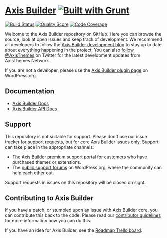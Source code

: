 # [Axis Builder](http://axisthemes.com/axis-builder/) [![Built with Grunt](https://cdn.gruntjs.com/builtwith.png)](http://gruntjs.com/)

[![Build Status](https://img.shields.io/travis/axisthemes/axis-builder/master.svg?style=flat-square)](https://travis-ci.org/axisthemes/axis-builder)
[![Quality Score](https://img.shields.io/scrutinizer/g/axisthemes/axis-builder.svg?style=flat-square)](https://scrutinizer-ci.com/g/axisthemes/axis-builder)
[![Code Coverage](https://img.shields.io/scrutinizer/coverage/g/axisthemes/axis-builder.svg?style=flat-square)](https://scrutinizer-ci.com/g/axisthemes/axis-builder)

Welcome to the Axis Builder repository on GitHub. Here you can browse the source, look at open issues and keep track of development. We recommend all developers to follow the [Axis Builder development blog](http://dev.axisthemes.com/axis-builder/) to stay up to date about everything happening in the project. You can also [follow @AxisThemes](https://twitter.com/AxisThemes) on Twitter for the latest development updates from AxisThemes Network.

If you are not a developer, please use the [Axis Builder plugin page](http://wordpress.org/plugins/axis-builder/) on WordPress.org.

## Documentation
* [Axis Builder Docs](http://docs.axisthemes.com/documentation/plugins/axis-builder/)
* [Axis Builder API Docs](http://docs.axisthemes.com/apidocs/axis-builder/)

## Support
This repository is not suitable for support. Please don't use our issue tracker for support requests, but for core Axis Builder issues only. Support can take place in the appropriate channels:

* The [Axis Builder premium support portal](http://support.axisthemes.com/) for customers who have purchased themes or extensions.
* The [public support forums](http://wordpress.org/support/plugin/axis-builder) on WordPress.org, where the community can help each other out.

Support requests in issues on this repository will be closed on sight.

## Contributing to Axis Builder
If you have a patch, or stumbled upon an issue with Axis Builder core, you can contribute this back to the code. Please read our [contributor guidelines](https://github.com/axisthemes/axis-builder/blob/master/CONTRIBUTING.md) for more information how you can do this.

If you have an idea for Axis Builder, see the [Roadmap Trello board](https://trello.com/b/R0Xt2fB8/axis-builder-roadmap).
